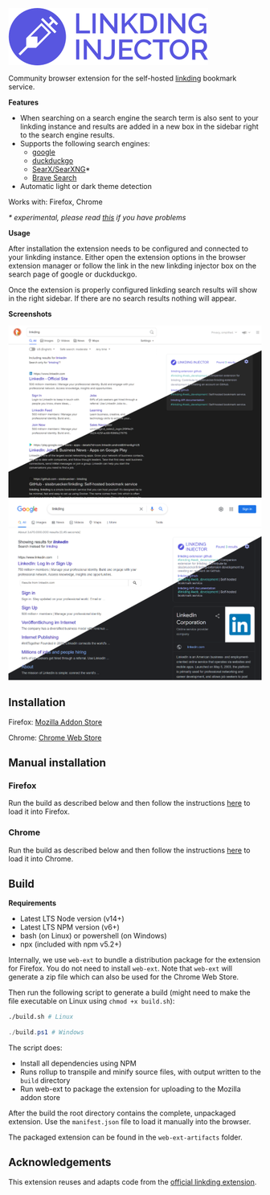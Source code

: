 ![logo](/icons/logo_full.svg)

Community browser extension for the self-hosted [linkding](https://github.com/sissbruecker/linkding) bookmark service.

**Features**
- When searching on a search engine the search term is also sent to your linkding instance and results are added in a new box in the sidebar right to the search engine results.
- Supports the following search engines:
  - [google](https://www.google.com/)
  - [duckduckgo](https://duckduckgo.com/)
  - [SearX/SearXNG](https://duckduckgo.com/)*
  - [Brave Search](https://search.brave.com/)
- Automatic light or dark theme detection

Works with: Firefox, Chrome

_\* experimental, please read [this](docs/searx.md) if you have problems_

**Usage**

After installation the extension needs to be configured and connected to your linkding instance. Either open the extension options in the browser extension manager or follow the link in the new linkding injector box on the search page of google or duckduckgo.

Once the extension is properly configured linkding search results will show in the right sidebar. If there are no search results nothing will appear.

**Screenshots**

![duckduckgo](/docs/duckduckgo.png "Duckduckgo")
![google](/docs/google.png "google")

## Installation

Firefox: [Mozilla Addon Store](https://addons.mozilla.org/en-US/firefox/addon/linkding-injector/)

Chrome: [Chrome Web Store](https://chrome.google.com/webstore/detail/linkding-injector/odjhldcomjlmfbdfeopdkeinpkmjibok)

## Manual installation

### Firefox

Run the build as described below and then follow the instructions [here](https://developer.mozilla.org/en-US/docs/Mozilla/Add-ons/WebExtensions/Your_first_WebExtension#installing) to load it into Firefox.

### Chrome

Run the build as described below and then follow the instructions [here](https://developer.chrome.com/docs/extensions/mv3/getstarted/#manifest) to load it into Chrome.

## Build

**Requirements**
- Latest LTS Node version (v14+)
- Latest LTS NPM version (v6+)
- bash (on Linux) or powershell (on Windows)
- npx (included with npm v5.2+)

Internally, we use `web-ext` to bundle a distribution package for the extension for Firefox. You do not need to install `web-ext`. Note that `web-ext` will generate a zip file which can also be used for the Chrome Web Store.

Then run the following script to generate a build (might need to make the file executable on Linux using `chmod +x build.sh`):
```bash
./build.sh # Linux
```
```powershell
./build.ps1 # Windows
```

The script does:
- Install all dependencies using NPM
- Runs rollup to transpile and minify source files, with output written to the `build` directory
- Run web-ext to package the extension for uploading to the Mozilla addon store

After the build the root directory contains the complete, unpackaged extension. Use the `manifest.json` file to load it manually into the browser.

The packaged extension can be found in the `web-ext-artifacts` folder.

## Acknowledgements

This extension reuses and adapts code from the [official linkding extension](https://github.com/sissbruecker/linkding-extension).
